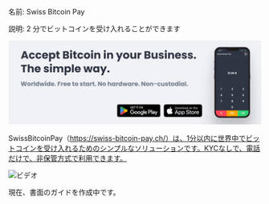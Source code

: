 名前: Swiss Bitcoin Pay

説明: 2 分でビットコインを受け入れることができます

![カバー](assets/cover.jpeg)

SwissBitcoinPay（https://swiss-bitcoin-pay.ch/）は、1分以内に世界中でビットコインを受け入れるためのシンプルなソリューションです。KYCなしで、電話だけで、非保管方式で利用できます。

![ビデオ](https://youtu.be/_yAyJReq3Dg)

現在、書面のガイドを作成中です。
